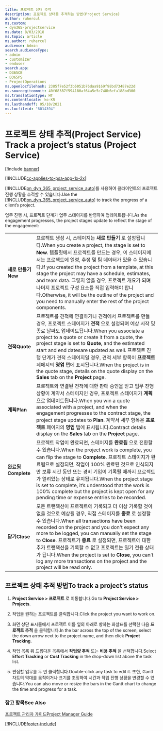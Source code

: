```yaml
---
title: 프로젝트 상태 추적
description: 프로젝트 상태를 추적하는 방법(Project Service)
author: ruhercul
ms.custom:
- dyn365-projectservice
ms.date: 8/03/2018
ms.topic: article
ms.author: ruhercul
audience: Admin
search.audienceType:
- admin
- customizer
- enduser
search.app:
- D365CE
- D365PS
- ProjectOperations
ms.openlocfilehash: 2385f7e52f3b5051b76daa9169f98bd73487e22d
ms.sourcegitcommit: 40f68387f594180af64a5e5c748b6efa188bd300
ms.translationtype: HT
ms.contentlocale: ko-KR
ms.lasthandoff: 05/10/2021
ms.locfileid: "6014394"
---
```

# <a name="track-a-projects-status-project-service"></a><span data-ttu-id="925fd-103">프로젝트 상태 추적(Project Service) </span><span class="sxs-lookup"><span data-stu-id="925fd-103">Track a project’s status (Project Service)</span></span>

[!include [banner](../includes/psa-now-project-operations.md)]

[!INCLUDE[cc-applies-to-psa-app-1x-2x](../includes/cc-applies-to-psa-app-1x-2x.md)]

<span data-ttu-id="925fd-104">[!INCLUDE[pn_dyn_365_project_service_auto](../includes/pn-dyn-365-project-service-auto.md)]를 사용하여 클라이언트의 프로젝트 진행 상황을 추적할 수 있습니다.</span><span class="sxs-lookup"><span data-stu-id="925fd-104">Use the [!INCLUDE[pn_dyn_365_project_service_auto](../includes/pn-dyn-365-project-service-auto.md)] to track the progress of a client’s project.</span></span>  

<span data-ttu-id="925fd-105">업무 진행 시, 프로젝트 단계가 업무 스테이지를 반영하여 업데이트됩니다.</span><span class="sxs-lookup"><span data-stu-id="925fd-105">As the engagement progresses, the project stages update to reflect the stage of the engagement:</span></span>  


|              |                                                                                                                                                                                                                                                                                                  |
|--------------|--------------------------------------------------------------------------------------------------------------------------------------------------------------------------------------------------------------------------------------------------------------------------------------------------|
|   <span data-ttu-id="925fd-106">**새로 만들기**</span><span class="sxs-lookup"><span data-stu-id="925fd-106">**New**</span></span>    | <span data-ttu-id="925fd-107">프로젝트 생성 시, 스테이지는 **새로 만들기** 로 설정됩니다.</span><span class="sxs-lookup"><span data-stu-id="925fd-107">When you create a project, the stage is set to **New**.</span></span> <span data-ttu-id="925fd-108">템플릿에서 프로젝트를 만드는 경우, 이 스테이지에서는 프로젝트에 일정, 추정 및 팀 데이터가 있을 수 있습니다.</span><span class="sxs-lookup"><span data-stu-id="925fd-108">If you created the project from a template, at this stage the project may have a schedule, estimates, and team data.</span></span> <span data-ttu-id="925fd-109">그렇지 않을 경우, 프로젝트 개요가 되며 나머지 프로젝트 구성 요소를 직접 입력해야 합니다.</span><span class="sxs-lookup"><span data-stu-id="925fd-109">Otherwise, it will be the outline of the project and you need to manually enter the rest of the project components.</span></span> |
|  <span data-ttu-id="925fd-110">**견적**</span><span class="sxs-lookup"><span data-stu-id="925fd-110">**Quote**</span></span>   |      <span data-ttu-id="925fd-111">프로젝트를 견적에 연결하거나 견적에서 프로젝트를 만들 경우, 프로젝트 스테이지가 **견적** 으로 설정되며 예상 시작 및 종료 날짜도 업데이트됩니다.</span><span class="sxs-lookup"><span data-stu-id="925fd-111">When you associate a project to a quote or create it from a quote, the project stage is set to **Quote**, and the estimated start and end datesare updated as well.</span></span> <span data-ttu-id="925fd-112">프로젝트 진행 단계가 견적 스테이지일 경우, 견적 세부 항목이 **프로젝트** 페에지의 **영업** 탭에 표시됩니다.</span><span class="sxs-lookup"><span data-stu-id="925fd-112">When the project is in the quote stage, details on the quote display on the **Sales** tab on the **Project** page.</span></span>      |
|   <span data-ttu-id="925fd-113">**계획**</span><span class="sxs-lookup"><span data-stu-id="925fd-113">**Plan**</span></span>   |                                     <span data-ttu-id="925fd-114">프로젝트와 연결된 견적에 대한 판매 승인을 받고 업무 진행 상황이 계약서 스테이지인 경우, 프로젝트 스테이지가 **계획** 으로 업데이트됩니다.</span><span class="sxs-lookup"><span data-stu-id="925fd-114">When you win a quote associated with a project, and when the engagement progresses to the contract stage, the project stage updates to **Plan**.</span></span> <span data-ttu-id="925fd-115">계약서 세부 항목은 **프로젝트** 페이지의 **영업** 탭에 표시됩니다.</span><span class="sxs-lookup"><span data-stu-id="925fd-115">Contract details display on the **Sales** tab on the **Project** page.</span></span>                                      |
| <span data-ttu-id="925fd-116">**완료됨**</span><span class="sxs-lookup"><span data-stu-id="925fd-116">**Complete**</span></span> |                    <span data-ttu-id="925fd-117">프로젝트 작업이 완료되면, 스테이지를 **완료됨** 으로 전환할 수 있습니다.</span><span class="sxs-lookup"><span data-stu-id="925fd-117">When the project work is complete, you can flip the stage to **Complete**.</span></span> <span data-ttu-id="925fd-118">프로젝트 스테이지가 완료됨으로 설정되면, 작업이 100% 완료된 것으로 인식되지만 보류 시간 동안 또는 경비 기입이 기록될 때까지 프로젝트가 열려있는 상태로 유지됩니다.</span><span class="sxs-lookup"><span data-stu-id="925fd-118">When the project stage is set to complete, it’s understood that the work is 100% complete but the project is kept open for any pending time or expense entries to be recorded.</span></span>                     |
|  <span data-ttu-id="925fd-119">**닫기**</span><span class="sxs-lookup"><span data-stu-id="925fd-119">**Close**</span></span>   |           <span data-ttu-id="925fd-120">모든 트랜젝션이 프로젝트에 기록되고 더 이상 기록할 것이 없을 것으로 예상될 경우, 직접 스테이지를 **종료** 로 설정할 수 있습니다.</span><span class="sxs-lookup"><span data-stu-id="925fd-120">When all transactions have been recorded on the project and you don't expect any more to be logged, you can manually set the stage to **Close**.</span></span> <span data-ttu-id="925fd-121">프로젝트가 **종료** 로 설정되면, 프로젝트에 대한 추가 트랜잭션을 기록할 수 없고 프로젝트는 일기 전용 상태가 됩니다.</span><span class="sxs-lookup"><span data-stu-id="925fd-121">When the project is set to **Close**, you can’t log any more transactions on the project and the project will be read only.</span></span>           |

## <a name="to-track-a-projects-status"></a><span data-ttu-id="925fd-122">프로젝트 상태 추적 방법</span><span class="sxs-lookup"><span data-stu-id="925fd-122">To track a project’s status</span></span>  

1.  <span data-ttu-id="925fd-123">**Project Service > 프로젝트** 로 이동합니다.</span><span class="sxs-lookup"><span data-stu-id="925fd-123">Go to **Project Service > Projects**.</span></span>  

2.  <span data-ttu-id="925fd-124">작업을 원하는 프로젝트를 클릭합니다.</span><span class="sxs-lookup"><span data-stu-id="925fd-124">Click the project you want to work on.</span></span>  

3.  <span data-ttu-id="925fd-125">화면 상단 표시줄에서 프로젝트 이름 옆의 아래로 향하는 화살표를 선택한 다음 **프로젝트 추적** 을 클릭합니다.</span><span class="sxs-lookup"><span data-stu-id="925fd-125">In the bar across the top of the screen, select the down arrow next to the project name, and then click **Project Tracking**.</span></span>  

4.  <span data-ttu-id="925fd-126">작업 목록 위 드롭다운 목록에서 **작업량 추적** 또는 **비용 추적** 을 선택합니다.</span><span class="sxs-lookup"><span data-stu-id="925fd-126">Select **Effort Tracking** or **Cost Tracking** in the drop-down list above the task list.</span></span>  

5.  <span data-ttu-id="925fd-127">편집할 업무를 두 번 클릭합니다.</span><span class="sxs-lookup"><span data-stu-id="925fd-127">Double-click any task to edit it.</span></span> <span data-ttu-id="925fd-128">또한, Gantt 차트의 막대를 움직이거나 크기를 조정하여 시간과 작업 진행 상황을 변경할 수 있습니다.</span><span class="sxs-lookup"><span data-stu-id="925fd-128">You can also move or resize the bars in the Gantt chart to change the time and progress for a task.</span></span>  

### <a name="see-also"></a><span data-ttu-id="925fd-129">참고 항목</span><span class="sxs-lookup"><span data-stu-id="925fd-129">See Also</span></span>  
 [<span data-ttu-id="925fd-130">프로젝트 관리자 가이드</span><span class="sxs-lookup"><span data-stu-id="925fd-130">Project Manager Guide</span></span>](../psa/project-manager-guide.md)


[!INCLUDE[footer-include](../includes/footer-banner.md)]